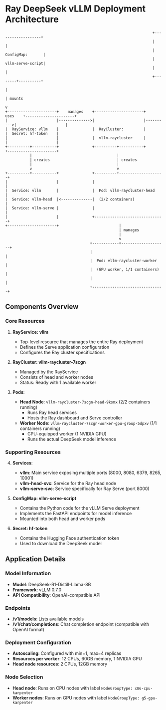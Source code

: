 # Ray DeepSeek vLLM Deployment Architecture

```
                                                                  +-------------------+
                                                                  |                   |
                                                                  |  ConfigMap:       |
                                                                  |  vllm-serve-script|
                                                                  |                   |
                                                                  +--------+----------+
                                                                           |
                                                                           | mounts
                                                                           v
+----------------------+    manages    +----------------------+    uses    +----------------------+
|                      |-------------->|                      |---------->|                      |
|  RayService: vllm    |               |  RayCluster:         |           |  Secret: hf-token    |
|                      |               |  vllm-raycluster     |           |                      |
+----------+-----------+               +----------+-----------+           +----------------------+
           |                                      |
           | creates                              | creates
           |                                      |
           v                                      v
+----------+-----------+               +----------+--------------------+
|                      |               |                               |
|  Service: vllm       |               |  Pod: vllm-raycluster-head    |
|  Service: vllm-head  |<--------------|  (2/2 containers)             |
|  Service: vllm-serve |               |                               |
|                      |               +-------------------------------+
+----------------------+                           |
                                                   | manages
                                                   |
                                                   v
                                      +------------+--------------------+
                                      |                                |
                                      |  Pod: vllm-raycluster-worker   |
                                      |  (GPU worker, 1/1 containers)  |
                                      |                                |
                                      +--------------------------------+
```

## Components Overview

### Core Resources

1. **RayService: vllm**
   - Top-level resource that manages the entire Ray deployment
   - Defines the Serve application configuration
   - Configures the Ray cluster specifications

2. **RayCluster: vllm-raycluster-7scgn**
   - Managed by the RayService
   - Consists of head and worker nodes
   - Status: Ready with 1 available worker

3. **Pods**:
   - **Head Node**: `vllm-raycluster-7scgn-head-9ksmx` (2/2 containers running)
     - Runs Ray head services
     - Hosts the Ray dashboard and Serve controller
   - **Worker Node**: `vllm-raycluster-7scgn-worker-gpu-group-5dpxv` (1/1 containers running)
     - GPU-equipped worker (1 NVIDIA GPU)
     - Runs the actual DeepSeek model inference

### Supporting Resources

4. **Services**:
   - **vllm**: Main service exposing multiple ports (8000, 8080, 6379, 8265, 10001)
   - **vllm-head-svc**: Service for the Ray head node
   - **vllm-serve-svc**: Service specifically for Ray Serve (port 8000)

5. **ConfigMap: vllm-serve-script**
   - Contains the Python code for the vLLM Serve deployment
   - Implements the FastAPI endpoints for model inference
   - Mounted into both head and worker pods

6. **Secret: hf-token**
   - Contains the Hugging Face authentication token
   - Used to download the DeepSeek model

## Application Details

### Model Information
- **Model**: DeepSeek-R1-Distill-Llama-8B
- **Framework**: vLLM 0.7.0
- **API Compatibility**: OpenAI-compatible API

### Endpoints
- **/v1/models**: Lists available models
- **/v1/chat/completions**: Chat completion endpoint (compatible with OpenAI format)

### Deployment Configuration
- **Autoscaling**: Configured with min=1, max=4 replicas
- **Resources per worker**: 12 CPUs, 60GB memory, 1 NVIDIA GPU
- **Head node resources**: 2 CPUs, 12GB memory

### Node Selection
- **Head node**: Runs on CPU nodes with label `NodeGroupType: x86-cpu-karpenter`
- **Worker nodes**: Runs on GPU nodes with label `NodeGroupType: g5-gpu-karpenter`
